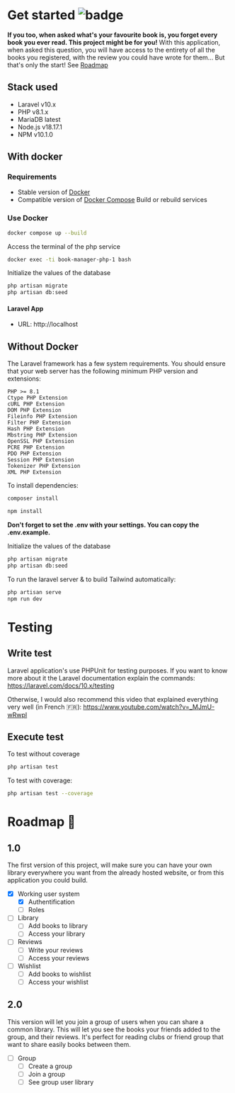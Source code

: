 # Get started ![badge](https://img.shields.io/endpoint?url=https://gist.githubusercontent.com/TropicalBottle/17db8e26653ba907cebc6d69088c87e1/raw/test.json)

**If you too, when asked what's your favourite book is, you forget every book you ever read. This project might be for
you!**
With this application, when asked this question, you will have access to the entirety of all the books you registered,
with the review you could have wrote for them... But that's only the start! See <a href="#roadmap">Roadmap</a>

## Stack used

- Laravel v10.x
- PHP v8.1.x
- MariaDB latest
- Node.js v18.17.1
- NPM v10.1.0

## With docker

### Requirements

- Stable version of [Docker](https://docs.docker.com/engine/install/)
- Compatible version of [Docker Compose](https://docs.docker.com/compose/install/#install-compose)
  Build or rebuild services

### Use Docker

````bash
docker compose up --build
````

Access the terminal of the php service

````bash
docker exec -ti book-manager-php-1 bash
````

Initialize the values of the database

````bash
php artisan migrate
php artisan db:seed
````

#### Laravel App
- URL: http://localhost

## Without Docker
The Laravel framework has a few system requirements. You should ensure that your web server has the following minimum PHP version and extensions:

    PHP >= 8.1
    Ctype PHP Extension
    cURL PHP Extension
    DOM PHP Extension
    Fileinfo PHP Extension
    Filter PHP Extension
    Hash PHP Extension
    Mbstring PHP Extension
    OpenSSL PHP Extension
    PCRE PHP Extension
    PDO PHP Extension
    Session PHP Extension
    Tokenizer PHP Extension
    XML PHP Extension

To install dependencies:
````bash
composer install
````

````bash
npm install
````

**Don't forget to set the .env with your settings. You can copy the .env.example.**

Initialize the values of the database
````bash
php artisan migrate
php artisan db:seed
````

To run the laravel server & to build Tailwind automatically:
````bash
php artisan serve
npm run dev
````

# Testing
## Write test
Laravel application's use PHPUnit for testing purposes. If you want to know more about it the Laravel
documentation explain the commands: https://laravel.com/docs/10.x/testing

Otherwise, I would also recommend this video that explained everything very well (in French 🇫🇷): https://www.youtube.com/watch?v=_MJmU-wRwpI

## Execute test
To test without coverage
```bash
php artisan test
```

To test with coverage:
```bash
php artisan test --coverage
```


# Roadmap 🚩
## 1.0

The first version of this project, will make sure you can have your own library everywhere you want from the already
hosted website, or from this application you could build.
- [x] Working user system
  - [x] Authentification
  - [ ] Roles
- [ ] Library
  - [ ] Add books to library
  - [ ] Access your library
- [ ] Reviews
  - [ ] Write your reviews
  - [ ] Access your reviews
- [ ] Wishlist
    - [ ] Add books to wishlist
    - [ ] Access your wishlist

## 2.0

This version will let you join a group of users when you can share a common library. This will let you see the books your friends
added to the group, and their reviews. It's perfect for reading clubs or friend group that want to share easily books between them.
- [ ] Group
  - [ ] Create a group
  - [ ] Join a group
  - [ ] See group user library
